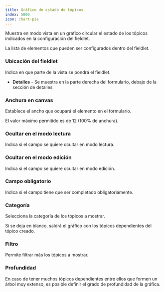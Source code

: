 ```yaml
---
title: Gráfico de estado de tópicos
index: 5000
icon: chart-pie
---
```


Muestra en modo vista en un gráfico circular el estado de los tópicos indicados en la configuración del fieldlet.

La lista de elementos que pueden ser configurados dentro del fieldlet.

### Ubicación del fieldlet

Indica en que parte de la vista se pondrá el fieldlet.

- **Detalles** - Se muestra en la parte derecha del formulario, debajo de la sección de detalles

### Anchura en canvas

Establece el ancho que ocupará el elemento en el formulario.

El valor máximo permitido es de 12 (100% de anchura).

### Ocultar en el modo lectura

Indica si el campo se quiere ocultar en modo lectura.

### Ocultar en el modo edición

Indica si el campo se quiere ocultar en modo edición.

### Campo obligatorio

Indica si el campo tiene que ser completado obligatoriamente.

### Categoría

Selecciona la categoría de los tópicos a mostrar.

Si se deja en blanco, saldrá el gráfico con los tópicos dependientes del tópico creado.

### Filtro

Permite filtrar más los tópicos a mostrar.

### Profundidad

En caso de tener muchos tópicos dependientes entre ellos que formen un árbol muy extenso, es posible definir el grado de profundidad de la gráfica.